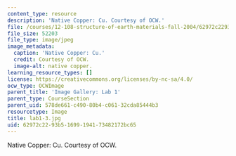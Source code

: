 ```yaml
---
content_type: resource
description: 'Native Copper: Cu. Courtesy of OCW.'
file: /courses/12-108-structure-of-earth-materials-fall-2004/62972c2293b51699194173482172bc65_lab1-3.jpg
file_size: 52203
file_type: image/jpeg
image_metadata:
  caption: 'Native Copper: Cu.'
  credit: Courtesy of OCW.
  image-alt: native copper.
learning_resource_types: []
license: https://creativecommons.org/licenses/by-nc-sa/4.0/
ocw_type: OCWImage
parent_title: 'Image Gallery: Lab 1'
parent_type: CourseSection
parent_uid: 578de661-c490-80b4-c061-32cda85444b3
resourcetype: Image
title: lab1-3.jpg
uid: 62972c22-93b5-1699-1941-73482172bc65
---
```

Native Copper: Cu. Courtesy of OCW.